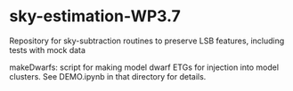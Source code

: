 # sky-estimation-WP3.7
Repository for sky-subtraction routines to preserve LSB features, including tests with mock data

makeDwarfs: script for making model dwarf ETGs for injection into model clusters.  See DEMO.ipynb in that directory for details.
